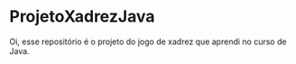 # ProjetoXadrezJava
Oi, esse repositório é o projeto do jogo de xadrez que aprendi no curso de Java.
